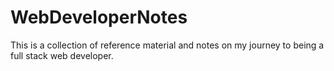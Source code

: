 # WebDeveloperNotes
This is a collection of reference material and notes on my journey to being a full stack web developer. 
